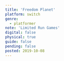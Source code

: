 ```yaml
---
title: 'Freedom Planet'
platform: switch
genre:
  - platformer
note: 'Limited Run Games'
digital: false
physical: true
guide: false
pending: false
posted: 2019-10-08
---
```

